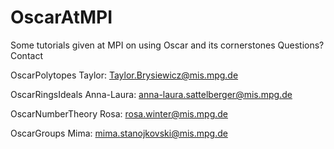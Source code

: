 # OscarAtMPI
Some tutorials given at MPI on using Oscar and its cornerstones
Questions? Contact

OscarPolytopes
Taylor: Taylor.Brysiewicz@mis.mpg.de

OscarRingsIdeals
Anna-Laura: anna-laura.sattelberger@mis.mpg.de

OscarNumberTheory
Rosa: rosa.winter@mis.mpg.de

OscarGroups
Mima: mima.stanojkovski@mis.mpg.de
